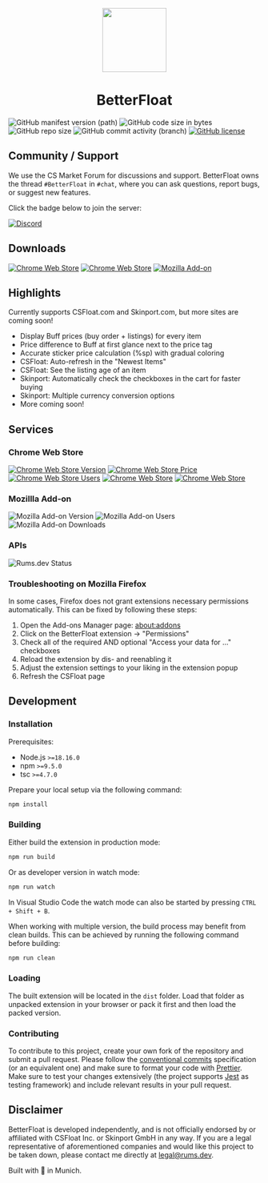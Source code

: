 <p align="center">
  <a href="https://chrome.google.com/webstore/detail/bphfhlfhnohppnleaehnlfigkkccpglk">
    <img width="128" src="https://raw.githubusercontent.com/GODrums/BetterFloat/main/public/betterfloat_logo128.png"/>
  </a>
  <h1 align="center">BetterFloat</h1>
</p>

![GitHub manifest version (path)](https://img.shields.io/github/manifest-json/v/GODrums/betterfloat)
![GitHub code size in bytes](https://img.shields.io/github/languages/code-size/GODrums/betterfloat)
![GitHub repo size](https://img.shields.io/github/repo-size/GODrums/betterfloat)
![GitHub commit activity (branch)](https://img.shields.io/github/commit-activity/w/GODrums/BetterFloat)
[![GitHub license](https://img.shields.io/badge/license-MIT-blue.svg)](https://raw.githubusercontent.com/GODrums/BetterEsportal/LICENSE)

## Community / Support

We use the CS Market Forum for discussions and support. BetterFloat owns the thread `#BetterFloat` in `#chat`, where you can ask questions, report bugs, or suggest new features.

Click the badge below to join the server:

[![Discord](https://img.shields.io/badge/Discord-5865F2?logo=discord&logoColor=white)](https://discord.gg/csgomarket)

## Downloads

[![Chrome Web Store](https://img.shields.io/chrome-web-store/v/bphfhlfhnohppnleaehnlfigkkccpglk.svg?label=Chrome%20Web%20Store&logo=googlechrome)](https://chrome.google.com/webstore/detail/bphfhlfhnohppnleaehnlfigkkccpglk)
[![Chrome Web Store](https://img.shields.io/chrome-web-store/v/bphfhlfhnohppnleaehnlfigkkccpglk.svg?label=CWS%20%28Preview%29&logo=googlechrome)](https://chromewebstore.google.com/detail/betterfloat/bphfhlfhnohppnleaehnlfigkkccpglk)
[![Mozilla Add-on](https://img.shields.io/amo/v/betterfloat.svg?label=Mozilla%20Add-on&logo=firefox)](https://addons.mozilla.org/en-US/firefox/addon/betterfloat/)

## Highlights

Currently supports CSFloat.com and Skinport.com, but more sites are coming soon!

-   Display Buff prices (buy order + listings) for every item
-   Price difference to Buff at first glance next to the price tag
-   Accurate sticker price calculation (%sp) with gradual coloring
-   CSFloat: Auto-refresh in the "Newest Items"
-   CSFloat: See the listing age of an item
-   Skinport: Automatically check the checkboxes in the cart for faster buying
-   Skinport: Multiple currency conversion options
-   More coming soon!

## Services

### Chrome Web Store

[![Chrome Web Store Version](https://img.shields.io/chrome-web-store/v/bphfhlfhnohppnleaehnlfigkkccpglk.svg)](https://chrome.google.com/webstore/detail/bphfhlfhnohppnleaehnlfigkkccpglk)
[![Chrome Web Store Price](https://img.shields.io/chrome-web-store/price/bphfhlfhnohppnleaehnlfigkkccpglk.svg)](https://chrome.google.com/webstore/detail/bphfhlfhnohppnleaehnlfigkkccpglk)
[![Chrome Web Store Users](https://img.shields.io/chrome-web-store/users/bphfhlfhnohppnleaehnlfigkkccpglk.svg)](https://chrome.google.com/webstore/detail/bphfhlfhnohppnleaehnlfigkkccpglk)
[![Chrome Web Store](https://img.shields.io/chrome-web-store/stars/bphfhlfhnohppnleaehnlfigkkccpglk.svg)](https://chrome.google.com/webstore/detail/bphfhlfhnohppnleaehnlfigkkccpglk)
[![Chrome Web Store](https://img.shields.io/chrome-web-store/rating-count/bphfhlfhnohppnleaehnlfigkkccpglk.svg)](https://chrome.google.com/webstore/detail/bphfhlfhnohppnleaehnlfigkkccpglk)

### Mozillla Add-on

![Mozilla Add-on Version](https://img.shields.io/amo/v/betterfloat)
![Mozilla Add-on Users](https://img.shields.io/amo/users/betterfloat)
![Mozilla Add-on Downloads](https://img.shields.io/amo/dw/betterfloat)

### APIs

![Rums.dev Status](https://img.shields.io/endpoint?url=https%3A%2F%2Fapi.rums.dev%2Fstatus)

### Troubleshooting on Mozilla Firefox

In some cases, Firefox does not grant extensions necessary permissions automatically. This can be fixed by following these steps:

1. Open the Add-ons Manager page: [about:addons](about:addons)
2. Click on the BetterFloat extension -> "Permissions"
3. Check all of the required AND optional "Access your data for ..." checkboxes
4. Reload the extension by dis- and reenabling it
5. Adjust the extension settings to your liking in the extension popup
6. Refresh the CSFloat page

## Development

### Installation

Prerequisites:

-   Node.js `>=18.16.0`
-   npm `>=9.5.0`
-   tsc `>=4.7.0`

Prepare your local setup via the following command:

```bash
npm install
```

### Building

Either build the extension in production mode:

```bash
npm run build
```
Or as developer version in watch mode:

```bash
npm run watch
```
In Visual Studio Code the watch mode can also be started by pressing `CTRL + Shift + B`.

When working with multiple version, the build process may benefit from clean builds. This can be achieved by running the following command before building:

```bash
npm run clean
```

### Loading

The built extension will be located in the `dist` folder. Load that folder as unpacked extension in your browser or pack it first and then load the packed version.

### Contributing

To contribute to this project, create your own fork of the repository and submit a pull request.
Please follow the [conventional commits](https://www.conventionalcommits.org/en/v1.0.0/) specification (or an equivalent one) and make sure to format your code with [Prettier](https://prettier.io/). Make sure to test your changes extensively (the project supports [Jest](https://jestjs.io/) as testing framework) and include relevant results in your pull request.

## Disclaimer

BetterFloat is developed independently, and is not officially endorsed by or affiliated with CSFloat Inc. or Skinport GmbH in any way. If you are a legal representative of aforementioned companies and would like this project to be taken down, please contact me directly at legal@rums.dev.

Built with 🖤 in Munich.